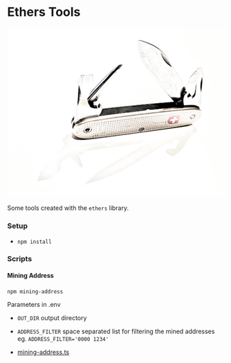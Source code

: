# Ethers Tools

![PXL_20230301_213619882_3.jpg](docs%2FPXL_20230301_213619882_3.jpg)

Some tools created with the `ethers` library.

### Setup

- `npm install`

### Scripts

#### Mining Address

`npm mining-address`

Parameters in .env
- `OUT_DIR` output directory
- `ADDRESS_FILTER` space separated list for filtering the mined addresses eg. `ADDRESS_FILTER='0000 1234'`



- [mining-address.ts](src%2Fmining-address.ts)
